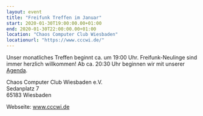 ```yaml
---
layout: event
title: "Freifunk Treffen im Januar"
start: 2020-01-30T19:00:00.00+01:00
end: 2020-01-30T22:00:00.00+01:00
location: "Chaos Computer Club Wiesbaden"
locationurl: "https://www.cccwi.de/"
---
```


Unser monatliches Treffen beginnt ca. um 19:00 Uhr. Freifunk-Neulinge sind immer herzlich willkommen!
Ab ca. 20:30 Uhr beginnen wir mit unserer <a href="https://pad.freifunk-mwu.de/p/ffwi_treffen">Agenda</a>.

Chaos Computer Club Wiesbaden e.V.<br>
Sedanplatz 7<br>
65183 Wiesbaden

Webseite: <a href="https://www.cccwi.de">www.cccwi.de</a>
